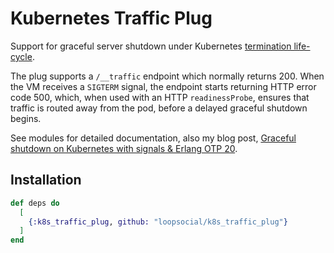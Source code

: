 # Kubernetes Traffic Plug

Support for graceful server shutdown under Kubernetes [termination life-cycle](s://kubernetes.io/docs/concepts/workloads/pods/pod/#termination-of-pods).

The plug supports a `/__traffic` endpoint which normally returns 200. When the VM 
receives a `SIGTERM` signal, the endpoint starts returning HTTP error code 500, 
which, when used with an HTTP `readinessProbe`, ensures that traffic is routed away 
from the pod, before a delayed graceful shutdown begins.

See modules for detailed documentation, also my blog post, [Graceful shutdown on Kubernetes with signals & Erlang OTP 20](https://medium.com/@ellispritchard/graceful-shutdown-on-kubernetes-with-signals-erlang-otp-20-a22325e8ae98).

## Installation

```elixir
def deps do
  [
    {:k8s_traffic_plug, github: "loopsocial/k8s_traffic_plug"}
  ]
end
```
